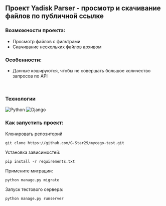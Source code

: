 ## Проект Yadisk Parser - просмотр и скачивание файлов по публичной ссылке

### Возможности проекта:
- Просмотр файлов с фильтрами
- Скачивание нескольких файлов архивом

### Особенности:
- Данные кэшируются, чтобы не совершать большое количество запросов по API


<br>

### Технологии
![Python](https://img.shields.io/badge/Python-3.10-%23254F72?style=flat-square&logo=python&logoColor=yellow&labelColor=254f72)
![Django](https://img.shields.io/badge/Django-5.1.4-0C4B33?style=flat-square&logo=django&logoColor=white&labelColor=0C4B33)

### Как запустить проект:

Клонировать репозиторий

```
git clone https://github.com/G-Star29/mycego-test.git
```
Установка зависимостей:

```
pip install -r requirements.txt
```

Примените миграции:

```
python manage.py migrate
```


Запуск тестового сервера:

```
python manage.py runserver
```
